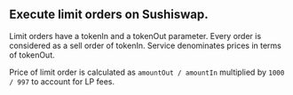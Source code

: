 ## Execute limit orders on Sushiswap.

Limit orders have a tokenIn and a tokenOut parameter. Every order is considered as a sell order of tokenIn.
Service denominates prices in terms of tokenOut.

Price of limit order is calculated as `amountOut / amountIn` multiplied by `1000 / 997` to account for LP fees.
